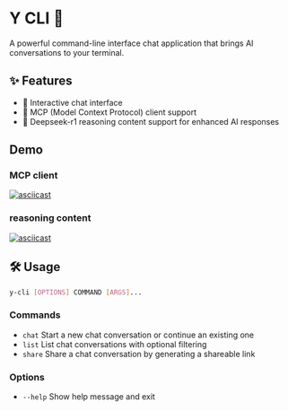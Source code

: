 # Y CLI 🚀

A powerful command-line interface chat application that brings AI conversations to your terminal.

## ✨ Features

- 💬 Interactive chat interface
- 🔗 MCP (Model Context Protocol) client support
- 🤔 Deepseek-r1 reasoning content support for enhanced AI responses

## Demo

### MCP client
[![asciicast](https://asciinema.org/a/701901.svg)](https://asciinema.org/a/701901)

### reasoning content
[![asciicast](https://asciinema.org/a/701903.svg)](https://asciinema.org/a/701903)


## 🛠️ Usage

```bash
y-cli [OPTIONS] COMMAND [ARGS]...
```

### Commands
- `chat`   Start a new chat conversation or continue an existing one
- `list`   List chat conversations with optional filtering
- `share`  Share a chat conversation by generating a shareable link

### Options
- `--help`  Show help message and exit
